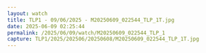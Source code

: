 ```yaml
---
layout: watch
title: TLP1 - 09/06/2025 - M20250609_022544_TLP_1T.jpg
date: 2025-06-09 02:25:44
permalink: /2025/06/09/watch/M20250609_022544_TLP_1
capture: TLP1/2025/202506/20250608/M20250609_022544_TLP_1T.jpg
---
```

